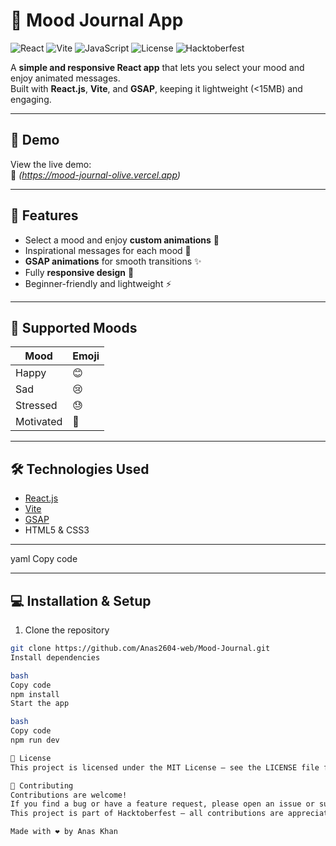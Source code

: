 # 🌈 Mood Journal App

![React](https://img.shields.io/badge/React-20232A?style=flat-square&logo=react&logoColor=61DAFB)
![Vite](https://img.shields.io/badge/Vite-646CFF?style=flat-square&logo=vite&logoColor=FFD62E)
![JavaScript](https://img.shields.io/badge/JavaScript-F7DF1E?style=flat-square&logo=javascript&logoColor=black)
![License](https://img.shields.io/badge/License-MIT-green.svg)
![Hacktoberfest](https://img.shields.io/badge/Hacktoberfest-2025-blue)

A **simple and responsive React app** that lets you select your mood and enjoy animated messages.  
Built with **React.js**, **Vite**, and **GSAP**, keeping it lightweight (<15MB) and engaging.  

---

## 🎨 Demo
View the live demo:  
🔗 *(https://mood-journal-olive.vercel.app)*  

---

## 🚀 Features
- Select a mood and enjoy **custom animations** 🎨  
- Inspirational messages for each mood 💬  
- **GSAP animations** for smooth transitions ✨  
- Fully **responsive design** 📱  
- Beginner-friendly and lightweight ⚡  

---

## 💭 Supported Moods
| Mood        | Emoji | 
|-------------|-------|
| Happy       | 😊    |
| Sad         | 😢    |
| Stressed    | 😓    |
| Motivated   | 💪    | 

---

## 🛠 Technologies Used
- [React.js](https://reactjs.org/)
- [Vite](https://vitejs.dev/)
- [GSAP](https://greensock.com/gsap/)
- HTML5 & CSS3

---
yaml
Copy code

---

## 💻 Installation & Setup
1. Clone the repository  
```bash
git clone https://github.com/Anas2604-web/Mood-Journal.git
Install dependencies

bash
Copy code
npm install
Start the app

bash
Copy code
npm run dev

📜 License
This project is licensed under the MIT License — see the LICENSE file for details.

🤝 Contributing
Contributions are welcome!
If you find a bug or have a feature request, please open an issue or submit a pull request.
This project is part of Hacktoberfest — all contributions are appreciated ❤️.

Made with ❤️ by Anas Khan
